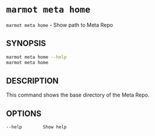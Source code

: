 # `marmot meta home`

`marmot meta home` - Show path to Meta Repo

## SYNOPSIS

```sh
marmot meta home --help
marmot meta home
```

## DESCRIPTION

This command shows the base directory of the Meta Repo.

## OPTIONS

```text
--help        Show help
```

